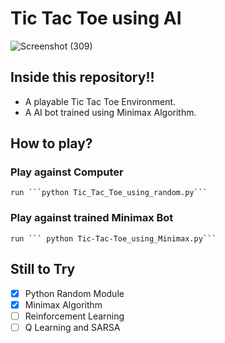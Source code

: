 # Tic Tac Toe using AI 

![Screenshot (309)](https://github.com/deepakyerram022/Tic-Tac-Toe-/assets/170975066/70c93057-cc0b-4933-8e55-6c15bc77bbea) 

## Inside this repository!!

- A playable Tic Tac Toe Environment.
- A AI bot trained using Minimax Algorithm.

## How to play?

### Play against Computer 
    run ```python Tic_Tac_Toe_using_random.py``` 
### Play against trained Minimax Bot 
    run ``` python Tic-Tac-Toe_using_Minimax.py``` 
    
## Still to Try 
- [X] Python Random Module
- [X]  Minimax Algorithm
- [ ]  Reinforcement Learning
- [ ]  Q Learning and SARSA
